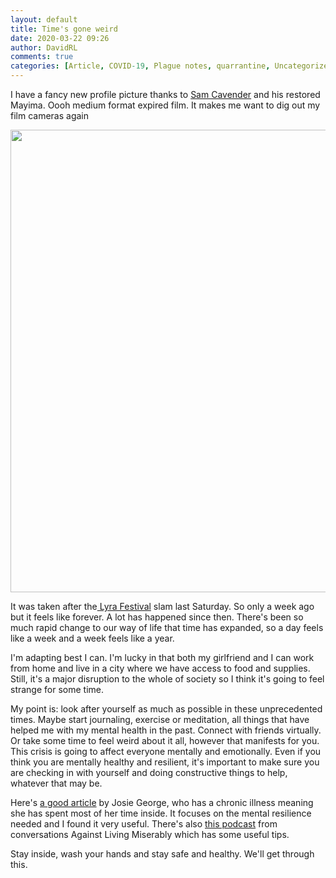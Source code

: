 ```yaml
---  
layout: default  
title: Time's gone weird  
date: 2020-03-22 09:26  
author: DavidRL  
comments: true  
categories: [Article, COVID-19, Plague notes, quarrantine, Uncategorized]  
---  
```

I have a fancy new profile picture thanks to <a href="https://instagram.com/samsnapsalot">Sam Cavender</a> and his restored Mayima. Oooh medium format expired film. It makes me want to dig out my film cameras again  
  
<img class="size-large alignnone wp-image-3734" src="https://davidralphlewis.co.uk/wp-content/uploads/2020/03/000001040008b-12251536499644372930.-scaled.jpg" width="1024" height="740" />  
  
It was taken after the<a href="https://www.lyrafest.com/"> Lyra Festival</a> slam last Saturday. So only a week ago but it feels like forever. A lot has happened since then. There's been so much rapid change to our way of life that time has expanded, so a day feels like a week and a week feels like a year.  
  
I'm adapting best I can. I'm lucky in that both my girlfriend and I can work from home and live in a city where we have access to food and supplies. Still, it's a major disruption to the whole of society so I think it's going to feel strange for some time.  
  
My point is: look after yourself as much as possible in these unprecedented times. Maybe start journaling, exercise or meditation, all things that have helped me with my mental health in the past. Connect with friends virtually. Or take some time to feel weird about it all, however that manifests for you. This crisis is going to affect everyone mentally and emotionally. Even if you think you are mentally healthy and resilient, it's important to make sure you are checking in with yourself and doing constructive things to help, whatever that may be.  
  
Here's <a href="http://www.bimblings.co.uk/2020/03/15/inside-a-guide/">a good article</a> by Josie George, who has a chronic illness meaning she has spent most of her time inside. It focuses on the mental resilience needed and I found it very useful. There's also <a href="https://play.acast.com/s/livingmiserably/ad39d950-3e7a-434a-90f9a-a9d885b41bf9">this podcast</a> from conversations Against Living Miserably which has some useful tips.  
  
Stay inside, wash your hands and stay safe and healthy. We'll get through this.  
  